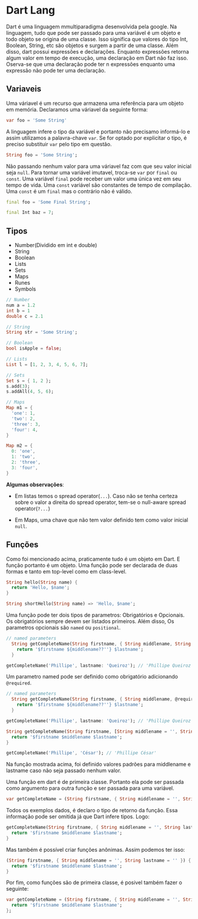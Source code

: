 # Dart Lang

Dart é uma linguagem mmultiparadigma desenvolvida pela google. Na linguagem, tudo que pode ser passado para uma variável é 
um objeto e todo objeto se origina de uma classe. Isso significa que valores do tipo Int, Boolean, String, etc são objetos e surgem 
a partir de uma classe. Além disso, dart possui expressões e declarações. Enquanto expressões retorna algum valor em tempo de
execução, uma declaração em Dart não faz isso. Oserva-se que uma declaração pode ter n expressões enquanto uma expressão não pode ter
uma declaração.

## Variaveis

Uma váriavel é um recurso que armazena uma referência para um objeto em memória. Declaramos uma váriavel da seguinte forma:

```dart
var foo = 'Some String'
```

A linguagem infere o tipo da variável e portanto não precisamo informá-lo e assim utilizamos a palavra-chave `var`. Se for optado
por explicitar o tipo, é preciso substituir `var` pelo tipo em questão.

```dart
String foo = 'Some String';
```

Não passando nenhum valor para uma váriavel faz com que seu valor inicial seja `null`. Para tornar uma variável imutavel,
troca-se `var` por `final` ou `const`. Uma variável `final` pode receber um valor uma única vez em seu tempo de vida.
Uma `const` variável são constantes de tempo de compilação. Uma `const` é um `final` mas o contrário não é válido.

```dart
final foo = 'Some Final String';

final Int baz = 7;
```

## Tipos

- Number(Dividido em int e double)
- String
- Boolean
- Lists
- Sets
- Maps
- Runes
- Symbols


```dart
// Number
num a = 1.2
int b = 1
double c = 2.1

// String
String str = 'Some String';

// Boolean
bool isApple = false;

// Lists
List l = [1, 2, 3, 4, 5, 6, 7];

// Sets
Set s = { 1, 2 };
s.add(3);
s.addAll(4, 5, 6);

// Maps
Map m1 = {
  'one': 1,
  'two': 2,
  'three': 3,
  'four': 4,
}

Map m2 = {
  0: 'one',
  1: 'two',
  2: 'three',
  3: 'four',
}
```

**Algumas observações**: 

- Em listas temos o spread operator(`...`). Caso não se tenha certeza sobre o valor a direita
do spread operator, tem-se o null-aware spread operator(`?...`)

- Em Maps, uma chave que não tem valor definido tem como valor inicial `null`.

## Funções

Como foi mencionado acima, praticamente tudo é um objeto em Dart. E função portanto é um objeto. Uma função pode ser declarada de
duas formas e tanto em top-level como em class-level.

```dart
String hello(String name) {
  return 'Hello, $name';
}

String shortHello(String name) => 'Hello, $name';
```

Uma função pode ter dois tipos de parametros: Obrigatórios e Opcionais. Os obrigatórios sempre devem ser listados primeiros. Além disso,
Os parametros opcionais são `named` ou `positional`.

```dart
// named parameters
  String getCompleteName(String firstname, { String middlename, String lastname }) {
    return '$firstname ${middlename??''} $lastname';
  }

getCompleteName('Phillipe', lastname: 'Queiroz'); // 'Phillipe Queiroz'
```

Um parametro named pode ser definido como obrigatório adicionando `@required`.
```dart
// named parameters
  String getCompleteName(String firstname, { String middlename, @required String lastname }) {
    return '$firstname ${middlename??''} $lastname';
  }

getCompleteName('Phillipe', lastname: 'Queiroz'); // 'Phillipe Queiroz'
```

```dart
String getCompleteName(String firstname, [String middlename = '', String lastname = '']) {
  return '$firstname $middlename $lastname';
}

getCompleteName('Phillipe', 'César'); // 'Phillipe César'
```

Na função mostrada acima, foi definido valores padrões para middlename e lastname caso não seja passado nenhum valor.

Uma função em dart é de primeira classe. Portanto ela pode ser passada como argumento para outra função e ser passada para uma
variável.

```dart
var getCompleteName = (String firstname, { String middlename = '', String lastname = '' }) => '$firstname $middlename $lastname';
```

Todos os exemplos dados, é declaro o tipo de retorno da função. Essa informação pode ser omitida já que Dart infere tipos. Logo:

```dart
getCompleteName(String firstname, { String middlename = '', String lastname = '' }) {
  return '$firstname $middlename $lastname';
}
```

Mas também é possível criar funções anônimas. Assim podemos ter isso:

```dart
(String firstname, { String middlename = '', String lastname = '' }) {
  return '$firstname $middlename $lastname';
}
```

Por fim, como funções são de primeira classe, é posivel também fazer o seguinte:

```dart
var getCompleteName = (String firstname, { String middlename = '', String lastname = '' }) {
  return '$firstname $middlename $lastname';
};
```
